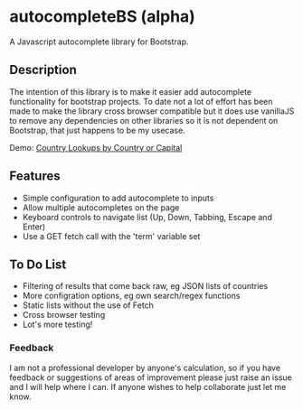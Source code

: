 # autocompleteBS (alpha)
A Javascript autocomplete library for Bootstrap.

## Description
The intention of this library is to make it easier add autocomplete functionality for bootstrap projects. To date not a lot of effort has been made to make the library cross browser compatible but it does use vanillaJS to remove any dependencies on other libraries so it is not dependent on Bootstrap, that just happens to be my usecase.

Demo: [Country Lookups by Country or Capital](https://kanine.github.io/autcompleteBS/autocompleteBS.html)

## Features
* Simple configuration to add autocomplete to inputs
* Allow multiple autocompletes on the page
* Keyboard controls to navigate list (Up, Down, Tabbing, Escape and Enter)
* Use a GET fetch call with the 'term' variable set

## To Do List
* Filtering of results that come back raw, eg JSON lists of countries
* More configration options, eg own search/regex functions
* Static lists without the use of Fetch
* Cross browser testing
* Lot's more testing!

### Feedback
I am not a professional developer by anyone's calculation, so if you have feedback or suggestions of areas of improvement please just raise an issue and I will help where I can. If anyone wishes to help collaborate just let me know.
